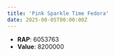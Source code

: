 ```yaml
---
title: 'Pink Sparkle Time Fedora'
date: 2025-08-05T00:00:00Z
---
```

- **RAP**: 6053763
- **Value**: 8200000
